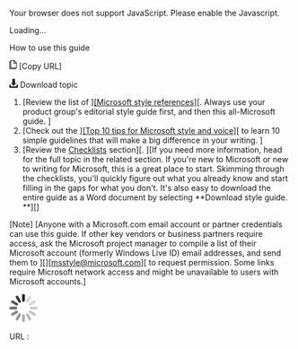Your browser does not support JavaScript. Please enable the Javascript.

Loading...

How to use this guide

![Copy URL](guide-how-to_files/Copy.png) [Copy URL]

![Download](guide-how-to_files/Download.png)
Download topic

1.  [Review the list of ][[Microsoft style references]](https://worldready.cloudapp.net/Styleguide/Read?id=2700&topicid=29024)[. Always use your product group's editorial style guide first, and then this all-Microsoft guide.
    ]
2.  [Check out the ][[Top 10 tips for Microsoft style and voice]](https://worldready.cloudapp.net/Styleguide/Read?id=2700&topicid=28939)[ to learn 10 simple guidelines that will make a big difference in your writing.
    ]
3.  [Review the [Checklists](https://worldready.cloudapp.net/Styleguide/Read?id=2700&topicid=25514 "Quick how-to's") section][. ][If you need more information, head for the full topic in the related section. If you're new to Microsoft or new to writing for Microsoft, this is a great place to start. Skimming through the checklists, you'll quickly figure out what you already know and start filling in the gaps for what you don't. It's also easy to download the entire guide as a Word document by selecting **Download style guide. 
    **][]

[Note] [Anyone with a Microsoft.com email account or partner credentials can use this guide. If other key vendors or business partners require access, ask the Microsoft project manager to compile a list of their Microsoft account (formerly Windows Live ID) email addresses, and send them to ][[]](mailto:msstyle@microsoft.com)[[msstyle@microsoft.com]](mailto:msstyle@microsoft.com)[ to request permission. Some links require Microsoft network access and might be unavailable to users with Microsoft accounts.]

![In progress](guide-how-to_files/activity-large.gif)

URL :


